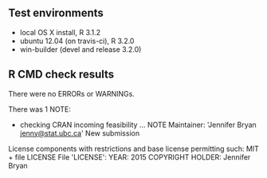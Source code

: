 ## Test environments
* local OS X install, R 3.1.2
* ubuntu 12.04 (on travis-ci), R 3.2.0
* win-builder (devel and release 3.2.0)

## R CMD check results
There were no ERRORs or WARNINGs. 

There was 1 NOTE:

* checking CRAN incoming feasibility ... NOTE
Maintainer: 'Jennifer Bryan <jenny@stat.ubc.ca>'
New submission

License components with restrictions and base license permitting such:
  MIT + file LICENSE
File 'LICENSE':
  YEAR: 2015
  COPYRIGHT HOLDER: Jennifer Bryan

